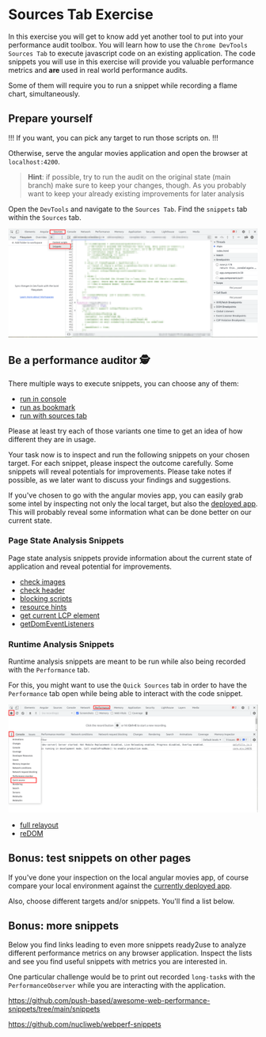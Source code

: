 # Sources Tab Exercise

In this exercise you will get to know add yet another tool to put into your performance audit toolbox.
You will learn how to use the `Chrome DevTools Sources Tab` to execute javascript code on an existing application.
The code snippets you will use in this exercise will provide you valuable performance metrics and **are** used in real
world performance audits.

Some of them will require you to run a snippet while recording a flame chart, simultaneously.

## Prepare yourself

!!! If you want, you can pick any target to run those scripts on. !!!

Otherwise, serve the angular movies application and open the browser at `localhost:4200`.

> **Hint**: if possible, try to run the audit on the original state (main branch)
> make sure to keep your changes, though. As you probably want to keep your already existing improvements for later analysis

Open the `DevTools` and navigate to the `Sources Tab`. Find the `snippets` tab within the `Sources` tab.

![sources-tab](images/sources-tab/sources-tab.png)


## Be a performance auditor 🕵️

There multiple ways to execute snippets, you can choose any of them:

* [run in console](https://github.com/push-based/awesome-web-performance-snippets/blob/main/docs/how-to-use-it-with-console-tab.md)
* [run as bookmark](https://github.com/push-based/awesome-web-performance-snippets/blob/main/docs/how-to-use-it-with-bookmarks.md)
* [run with sources tab](https://github.com/push-based/awesome-web-performance-snippets/blob/main/docs/how-to-use-it-with-sources-tab.md)

Please at least try each of those variants one time to get an idea of how different they
are in usage.

Your task now is to inspect and run the following snippets on your chosen target.
For each snippet, please inspect the outcome carefully. Some snippets will reveal potentials for improvements. Please take notes if possible,
as we later want to discuss your findings and suggestions.

If you've chosen to go with the angular movies app, you can easily grab some intel
by inspecting not only the local target, but also the [deployed app](https://angular-movies-a12d3.web.app/list/category/popular).
This will probably reveal some information what can be done better on our current state.

### Page State Analysis Snippets

Page state analysis snippets provide information about the current state of application
and reveal potential for improvements. 

* [check images](https://github.com/push-based/awesome-web-performance-snippets/blob/main/snippets/check-image-usage/Readme.md)
* [check header](https://github.com/push-based/awesome-web-performance-snippets/tree/main/snippets/check-header)
* [blocking scripts](https://github.com/push-based/awesome-web-performance-snippets/tree/main/snippets/scripts-loading)
* [resource hints](https://github.com/push-based/awesome-web-performance-snippets/tree/main/snippets/resources-hints)
* [get current LCP element](https://github.com/push-based/awesome-web-performance-snippets/tree/main/snippets/lcp)
* [getDomEventListeners](https://github.com/push-based/awesome-web-performance-snippets/blob/main/snippets/getDOMEventListeners/Readme.md)

### Runtime Analysis Snippets

Runtime analysis snippets are meant to be run while also being recorded
with the `Performance` tab.

For this, you might want to use the `Quick Sources` tab in order to have
the `Performance` tab open while being able to interact with the code snippet.

![quick-sources-tab](images/sources-tab/quick-sources-tab.png)

* [full relayout](https://github.com/push-based/awesome-web-performance-snippets/tree/main/snippets/full-relayout)
* [reDOM](https://github.com/push-based/awesome-web-performance-snippets/tree/main/snippets/re-apply-dom)

## Bonus: test snippets on other pages

If you've done your inspection on the local angular movies app, of course compare your local environment against the
[currently deployed app](https://angular-movies-a12d3.web.app/list/category/popular).

Also, choose different targets and/or snippets. You'll find a list below.

## Bonus: more snippets

Below you find links leading to even more snippets ready2use to analyze different performance metrics on any browser application.
Inspect the lists and see you find useful snippets with metrics you are interested in.

One particular challenge would be to print out recorded `long-task`s with the `PerformanceObserver` while you
are interacting with the application.

https://github.com/push-based/awesome-web-performance-snippets/tree/main/snippets

https://github.com/nucliweb/webperf-snippets
